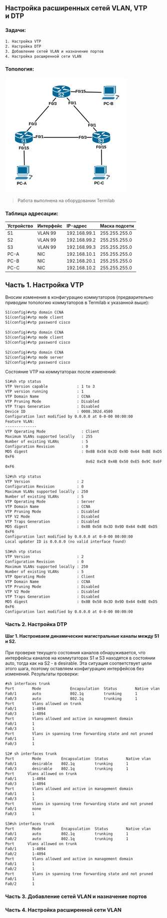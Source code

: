 ## Настройка расширенных сетей VLAN, VTP и DTP

###  Задачи:

    1. Настройка VTP
    2. Настройка DTP
    3. Добавление сетей VLAN и назначение портов
    4. Настройка расширенной сети VLAN

### Топология:
![](images/otus-vtp.png)

> Работа выполнена на оборудовании Termilab

### Таблица адресации:

| Устройство | Интерфейс     | IP-адрес     | Маска подсети   |
|:-----------|:--------------|:-------------|:----------------|
| S1         | VLAN 99       | 192.168.99.1 | 255.255.255.0   |
| S2         | VLAN 99       | 192.168.99.2 | 255.255.255.0   |
| S3         | VLAN 99       | 192.168.99.3 | 255.255.255.0   |
| PC-A       | NIC           | 192.168.10.1 | 255.255.255.0   |
| PC-B       | NIC           | 192.168.20.1 | 255.255.255.0   |
| PC-C       | NIC           | 192.168.10.2 | 255.255.255.0   |

## Часть 1. Настройка VTP

Вносим изменения в конфигурацию коммутаторов (предварительно приводим топологию коммутаторов в Termilab к указанной выше):
```
S1(config)#vtp domain CCNA
S1(config)#vtp mode client
S1(config)#vtp password cisco

S3(config)#vtp domain CCNA
S3(config)#vtp mode client
S3(config)#vtp password cisco

S2(config)#vtp domain CCNA
S2(config)#vtp mode server
S2(config)#vtp password cisco
```

Состояние VTP на коммутаторах после изменений:
```
S1#sh vtp status
VTP Version capable             : 1 to 3
VTP version running             : 1
VTP Domain Name                 : CCNA
VTP Pruning Mode                : Disabled
VTP Traps Generation            : Disabled
Device ID                       : 0008.302d.4580
Configuration last modified by 0.0.0.0 at 0-0-00 00:00:00
Feature VLAN:
--------------
VTP Operating Mode                : Client
Maximum VLANs supported locally   : 255
Number of existing VLANs          : 5
Configuration Revision            : 0
MD5 digest                        : 0x8B 0x58 0x3D 0x9D 0x64 0xBE 0xD5 0xF6 
                                    0x62 0xCB 0x4B 0x50 0xE5 0x9C 0x6F 0xF6 

S2#sh vtp status
VTP Version                     : 2
Configuration Revision          : 0
Maximum VLANs supported locally : 250
Number of existing VLANs        : 5
VTP Operating Mode              : Server
VTP Domain Name                 : CCNA
VTP Pruning Mode                : Disabled
VTP V2 Mode                     : Disabled
VTP Traps Generation            : Disabled
MD5 digest                      : 0x8B 0x58 0x3D 0x9D 0x64 0xBE 0xD5 0xF6 
Configuration last modified by 0.0.0.0 at 0-0-00 00:00:00
Local updater ID is 0.0.0.0 (no valid interface found)

S3#sh vtp status
VTP Version                     : 2
Configuration Revision          : 0
Maximum VLANs supported locally : 250
Number of existing VLANs        : 5
VTP Operating Mode              : Client
VTP Domain Name                 : CCNA
VTP Pruning Mode                : Disabled
VTP V2 Mode                     : Disabled
VTP Traps Generation            : Disabled
MD5 digest                      : 0x8B 0x58 0x3D 0x9D 0x64 0xBE 0xD5 0xF6 
Configuration last modified by 0.0.0.0 at 0-0-00 00:00:00
```

### Часть 2. Настройка DTP

#### Шаг 1. Настроиваем динамические магистральные каналы между S1 и S2.

При проверке текущего состояния каналов обнаруживается, что интерфейсы каналов на коммутаторах S1 и S3 находятся в состоянии auto, тогда как на S2 - в desirable.
Эта ситуация соответствует цели этого шага, поэтому оставляем конфигурацию интерфейсов без изменений.
Результаты проверки:
```
#sh interfaces trunk
Port        Mode             Encapsulation  Status        Native vlan
Fa0/1       auto             802.1q         trunking      1
Fa0/3       auto             802.1q         trunking      1
Port        Vlans allowed on trunk
Fa0/1       1-4094
Fa0/3       1-4094
Port        Vlans allowed and active in management domain
Fa0/1       1
Fa0/3       1
Port        Vlans in spanning tree forwarding state and not pruned
Fa0/1       1
Fa0/3       1

S2# sh interfaces trunk
Port        Mode         Encapsulation  Status        Native vlan
Fa0/1       desirable    802.1q         trunking      1
Fa0/3       desirable    802.1q         trunking      1
Port      Vlans allowed on trunk
Fa0/1       1-4094
Fa0/3       1-4094
Port        Vlans allowed and active in management domain
Fa0/1       1
Fa0/3       1
Port        Vlans in spanning tree forwarding state and not pruned
Fa0/1       none
Fa0/3       1

S3#sh interfaces trunk
Port        Mode         Encapsulation  Status        Native vlan
Fa0/1       auto         802.1q         trunking      1
Fa0/2       auto         802.1q         trunking      1
Port      Vlans allowed on trunk
Fa0/1       1-4094
Fa0/2       1-4094
Port        Vlans allowed and active in management domain
Fa0/1       1
Fa0/2       1
Port        Vlans in spanning tree forwarding state and not pruned
Fa0/1       1
Fa0/2       1
```



### Часть 3. Добавление сетей VLAN и назначение портов
### Часть 4. Настройка расширенной сети VLAN

